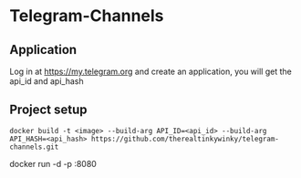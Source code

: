 # Telegram-Channels

## Application

Log in at https://my.telegram.org and create an application, you will get the api_id and api_hash

## Project setup
```
docker build -t <image> --build-arg API_ID=<api_id> --build-arg API_HASH=<api_hash> https://github.com/therealtinkywinky/telegram-channels.git
```

docker run -d -p <port>:8080 <image>
```
